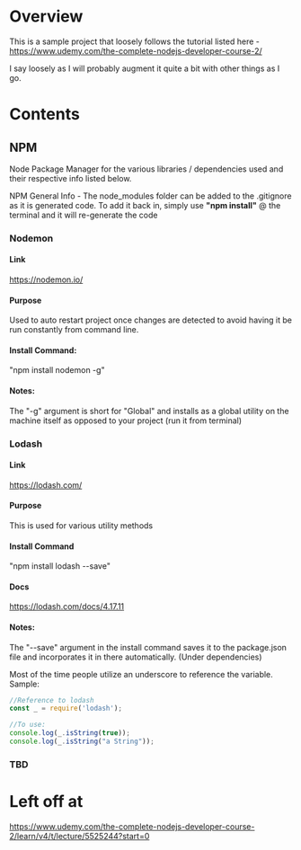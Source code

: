 
# Overview

This is a sample project that loosely follows the tutorial listed here - https://www.udemy.com/the-complete-nodejs-developer-course-2/

I say loosely as I will probably augment it quite a bit with other things as I go.

# Contents

## NPM

Node Package Manager for the various libraries / dependencies used and their respective info listed below.

NPM General Info - The node_modules folder can be added to the .gitignore as it is generated code. To add it back in, simply use <b>"npm install"</b> @ the terminal and it will re-generate the code


<!-------- /br -------------->


### Nodemon

#### Link
https://nodemon.io/

#### Purpose
Used to auto restart project once changes are detected to avoid having it be run constantly from command line.

#### Install Command:
"npm install nodemon -g"

#### Notes:
The "-g" argument is short for "Global" and installs as a global utility on the machine itself as opposed to your project (run it from terminal)


<!-------- /br -------------->


### Lodash

#### Link

https://lodash.com/

#### Purpose

This is used for various utility methods

#### Install Command

"npm install lodash --save"

#### Docs  
https://lodash.com/docs/4.17.11

#### Notes:
The "--save" argument in the install command saves it to the package.json file and incorporates it in there automatically. (Under dependencies)

Most of the time people utilize an underscore to reference the variable. Sample:

```Javascript
//Reference to lodash
const _ = require('lodash');

//To use:
console.log(_.isString(true));
console.log(_.isString("a String"));
```


<!-------- /br -------------->



### TBD



# Left off at
https://www.udemy.com/the-complete-nodejs-developer-course-2/learn/v4/t/lecture/5525244?start=0
